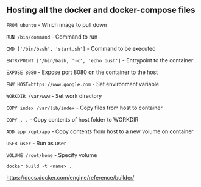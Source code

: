 ## Hosting all the docker and docker-compose files

`FROM ubuntu` - Which image to pull down

`RUN /bin/command` - Command to run

`CMD ['/bin/bash', 'start.sh']` - Command to be executed

`ENTRYPOINT ['/bin/bash, '-c', 'echo bush']` - Entrypoint to the container

`EXPOSE 8080` - Expose port 8080 on the container to the host

`ENV HOST=https://www.google.com` - Set environment variable

`WORKDIR /var/www` - Set work directory

`COPY index /var/lib/index` - Copy files from host to container

`COPY . .` - Copy contents of host folder to WORKDIR

`ADD app /opt/app` - Copy contents from host to a new volume on container

`USER user` - Run as user

`VOLUME /root/home` - Specify volume

`docker build -t <name> .`

https://docs.docker.com/engine/reference/builder/